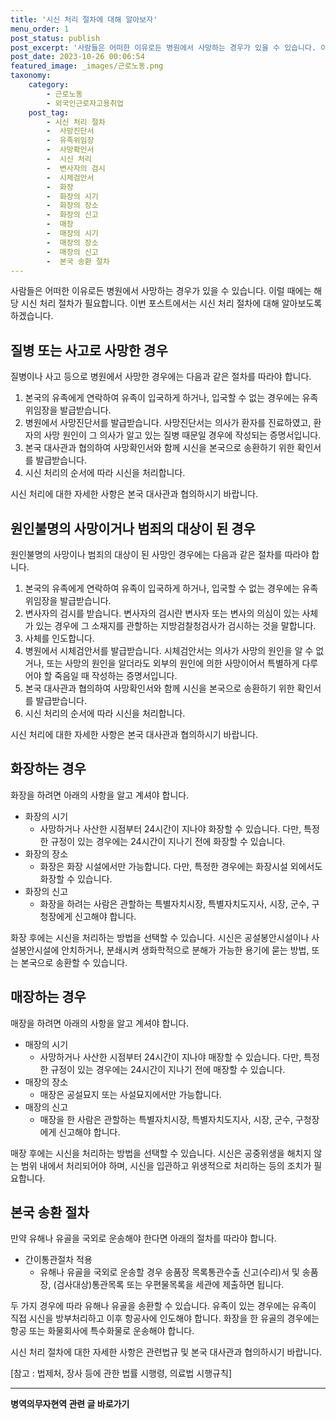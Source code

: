 ```yaml
---
title: '시신 처리 절차에 대해 알아보자'
menu_order: 1
post_status: publish
post_excerpt: '사람들은 어떠한 이유로든 병원에서 사망하는 경우가 있을 수 있습니다. 이럴 때에는 해당 시신 처리 절차가 필요합니다. 이번 포스트에서는 시신 처리 절차에 대해 알아보도록 하겠습니다.'
post_date: 2023-10-26 00:06:54
featured_image: _images/근로노동.png
taxonomy:
    category:
        - 근로노동
        - 외국인근로자고용취업
    post_tag:
        - 시신 처리 절차
        -  사망진단서
        -  유족위임장
        -  사망확인서
        -  시신 처리
        -  변사자의 검시
        -  시체검안서
        -  화장
        -  화장의 시기
        -  화장의 장소
        -  화장의 신고
        -  매장
        -  매장의 시기
        -  매장의 장소
        -  매장의 신고
        -  본국 송환 절차
---
```



사람들은 어떠한 이유로든 병원에서 사망하는 경우가 있을 수 있습니다. 이럴 때에는 해당 시신 처리 절차가 필요합니다. 이번 포스트에서는 시신 처리 절차에 대해 알아보도록 하겠습니다.

## 질병 또는 사고로 사망한 경우

질병이나 사고 등으로 병원에서 사망한 경우에는 다음과 같은 절차를 따라야 합니다.

1. 본국의 유족에게 연락하여 유족이 입국하게 하거나, 입국할 수 없는 경우에는 유족위임장을 발급받습니다.
2. 병원에서 사망진단서를 발급받습니다. 사망진단서는 의사가 환자를 진료하였고, 환자의 사망 원인이 그 의사가 알고 있는 질병 때문일 경우에 작성되는 증명서입니다.
3. 본국 대사관과 협의하여 사망확인서와 함께 시신을 본국으로 송환하기 위한 확인서를 발급받습니다.
4. 시신 처리의 순서에 따라 시신을 처리합니다.

시신 처리에 대한 자세한 사항은 본국 대사관과 협의하시기 바랍니다.

## 원인불명의 사망이거나 범죄의 대상이 된 경우

원인불명의 사망이나 범죄의 대상이 된 사망인 경우에는 다음과 같은 절차를 따라야 합니다.

1. 본국의 유족에게 연락하여 유족이 입국하게 하거나, 입국할 수 없는 경우에는 유족위임장을 발급받습니다.
2. 변사자의 검시를 받습니다. 변사자의 검시란 변사자 또는 변사의 의심이 있는 사체가 있는 경우에 그 소재지를 관할하는 지방검찰청검사가 검시하는 것을 말합니다.
3. 사체를 인도합니다.
4. 병원에서 시체검안서를 발급받습니다. 시체검안서는 의사가 사망의 원인을 알 수 없거나, 또는 사망의 원인을 알더라도 외부의 원인에 의한 사망이어서 특별하게 다루어야 할 죽음일 때 작성하는 증명서입니다.
5. 본국 대사관과 협의하여 사망확인서와 함께 시신을 본국으로 송환하기 위한 확인서를 발급받습니다.
6. 시신 처리의 순서에 따라 시신을 처리합니다.

시신 처리에 대한 자세한 사항은 본국 대사관과 협의하시기 바랍니다.

## 화장하는 경우

화장을 하려면 아래의 사항을 알고 계셔야 합니다.

- 화장의 시기
  - 사망하거나 사산한 시점부터 24시간이 지나야 화장할 수 있습니다. 다만, 특정한 규정이 있는 경우에는 24시간이 지나기 전에 화장할 수 있습니다.
- 화장의 장소
  - 화장은 화장 시설에서만 가능합니다. 다만, 특정한 경우에는 화장시설 외에서도 화장할 수 있습니다.
- 화장의 신고
  - 화장을 하려는 사람은 관할하는 특별자치시장, 특별자치도지사, 시장, 군수, 구청장에게 신고해야 합니다.

화장 후에는 시신을 처리하는 방법을 선택할 수 있습니다. 시신은 공설봉안시설이나 사설봉안시설에 안치하거나, 분쇄시켜 생화학적으로 분해가 가능한 용기에 묻는 방법, 또는 본국으로 송환할 수 있습니다.

## 매장하는 경우

매장을 하려면 아래의 사항을 알고 계셔야 합니다.

- 매장의 시기
  - 사망하거나 사산한 시점부터 24시간이 지나야 매장할 수 있습니다. 다만, 특정한 규정이 있는 경우에는 24시간이 지나기 전에 매장할 수 있습니다.
- 매장의 장소
  - 매장은 공설묘지 또는 사설묘지에서만 가능합니다.
- 매장의 신고
  - 매장을 한 사람은 관할하는 특별자치시장, 특별자치도지사, 시장, 군수, 구청장에게 신고해야 합니다.

매장 후에는 시신을 처리하는 방법을 선택할 수 있습니다. 시신은 공중위생을 해치지 않는 범위 내에서 처리되어야 하며, 시신을 입관하고 위생적으로 처리하는 등의 조치가 필요합니다.

## 본국 송환 절차

만약 유해나 유골을 국외로 운송해야 한다면 아래의 절차를 따라야 합니다.

- 간이통관절차 적용
  - 유해나 유골을 국외로 운송할 경우 송품장 목록통관수출 신고(수리)서 및 송품장, (검사대상)통관목록 또는 우편물목록을 세관에 제출하면 됩니다.

두 가지 경우에 따라 유해나 유골을 송환할 수 있습니다. 유족이 있는 경우에는 유족이 직접 시신을 방부처리하고 이후 항공사에 인도해야 합니다. 화장을 한 유골의 경우에는 항공 또는 화물회사에 특수화물로 운송해야 합니다.

시신 처리 절차에 대한 자세한 사항은 관련법규 및 본국 대사관과 협의하시기 바랍니다.

[참고 : 법제처, 장사 등에 관한 법률 시행령, 의료법 시행규칙]

<!-- wp:separator -->
<hr class="wp-block-separator has-alpha-channel-opacity"/>
<!-- /wp:separator -->

<!-- wp:group {"backgroundColor":"base","layout":{"type":"constrained"}} -->
<div class="wp-block-group has-base-background-color has-background"><!-- wp:paragraph {"align":"center","fontSize":"medium"} -->
<p class="has-text-align-center has-large-font-size"><strong>병역의무자현역 관련 글 바로가기</strong></p>
<!-- /wp:paragraph -->


<!-- wp:latest-posts
{"categories":[{"id":9912,"count":19,"description":"","link":"https://uknowlaw.com/category/%eb%b3%91%ec%97%ad%ec%9d%98%eb%ac%b4%ec%9e%90%ed%98%84%ec%97%ad/","name":"병역의무자현역","slug":"병역의무자현역","taxonomy":"category","parent":0,"meta":[],"_links":{"self":[{"href":"https://uknowlaw.com/wp-json/wp/v2/categories/9912"}],"collection":[{"href":"https://uknowlaw.com/wp-json/wp/v2/categories"}],"about":[{"href":"https://uknowlaw.com/wp-json/wp/v2/taxonomies/category"}],"wp:post_type":[{"href":"https://uknowlaw.com/wp-json/wp/v2/posts?categories=9912"}],"curies":[{"name":"wp","href":"https://api.w.org/{rel}","templated":true}]}}],"postsToShow":100,"excerptLength":28,"postLayout":"grid","columns":2,"featuredImageAlign":"left","featuredImageSizeSlug":"large","fontSize":18px} /--></div>
<!-- /wp:group -->